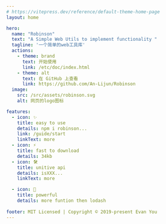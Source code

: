 ```yaml
---
# https://vitepress.dev/reference/default-theme-home-page
layout: home

hero:
  name: "Robinson"
  text: "A Simple Web Utils to implement functionality "
  tagline: '一个简单的web工具库'
  actions:
    - theme: brand
      text: 开始使用
      link: /etc/doc/index.html
    - theme: alt
      text: 在 GitHub 上查看
      link: https://github.com/An-Lijun/Robinson
  image:
    src: /src/assets/robinson.svg
    alt: 网页的logo图标

features:
  - icon: ✨
    title: easy to use
    details: npm i robinson...
    link: /guide/start
    linkText: more
  - icon: ⚡️
    title: fast to download
    details: 34kb
  - icon: 🛠️
    title: unitive api 
    details: isXXX...
    linkText: more

  - icon: 💎
    title: powerful
    details: more funtion then lodash
    
footer: MIT Licensed | Copyright © 2019-present Evan You
---
```

